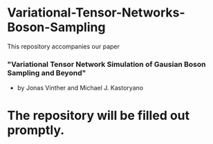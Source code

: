 # Variational-Tensor-Networks-Boson-Sampling
This repository accompanies our paper 
### "Variational Tensor Network Simulation of Gausian Boson Sampling and Beyond" 
 - by Jonas Vinther and Michael J. Kastoryano


# The repository will be filled out promptly.
